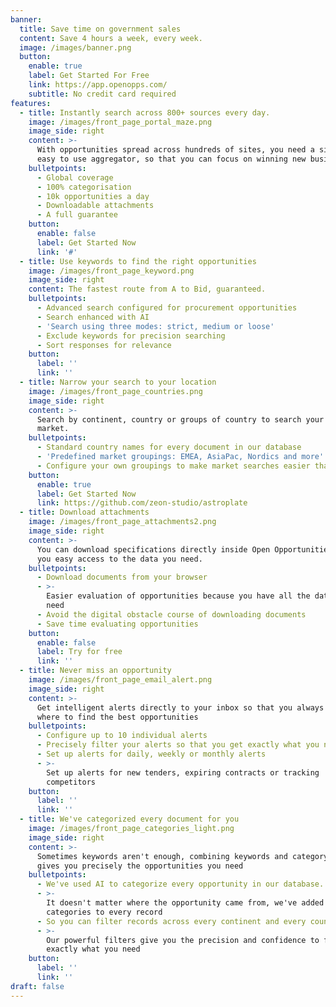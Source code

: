 ```yaml
---
banner:
  title: Save time on government sales
  content: Save 4 hours a week, every week.
  image: /images/banner.png
  button:
    enable: true
    label: Get Started For Free
    link: https://app.openopps.com/
    subtitle: No credit card required
features:
  - title: Instantly search across 800+ sources every day.
    image: /images/front_page_portal_maze.png
    image_side: right
    content: >-
      With opportunities spread across hundreds of sites, you need a single,
      easy to use aggregator, so that you can focus on winning new business.
    bulletpoints:
      - Global coverage
      - 100% categorisation
      - 10k opportunities a day
      - Downloadable attachments
      - A full guarantee
    button:
      enable: false
      label: Get Started Now
      link: '#'
  - title: Use keywords to find the right opportunities
    image: /images/front_page_keyword.png
    image_side: right
    content: The fastest route from A to Bid, guaranteed.
    bulletpoints:
      - Advanced search configured for procurement opportunities
      - Search enhanced with AI
      - 'Search using three modes: strict, medium or loose'
      - Exclude keywords for precision searching
      - Sort responses for relevance
    button:
      label: ''
      link: ''
  - title: Narrow your search to your location
    image: /images/front_page_countries.png
    image_side: right
    content: >-
      Search by continent, country or groups of country to search your specific
      market.
    bulletpoints:
      - Standard country names for every document in our database
      - 'Predefined market groupings: EMEA, AsiaPac, Nordics and more'
      - Configure your own groupings to make market searches easier than ever
    button:
      enable: true
      label: Get Started Now
      link: https://github.com/zeon-studio/astroplate
  - title: Download attachments
    image: /images/front_page_attachments2.png
    image_side: right
    content: >-
      You can download specifications directly inside Open Opportunities, giving
      you easy access to the data you need.
    bulletpoints:
      - Download documents from your browser
      - >-
        Easier evaluation of opportunities because you have all the data you
        need
      - Avoid the digital obstacle course of downloading documents
      - Save time evaluating opportunities
    button:
      enable: false
      label: Try for free
      link: ''
  - title: Never miss an opportunity
    image: /images/front_page_email_alert.png
    image_side: right
    content: >-
      Get intelligent alerts directly to your inbox so that you always know
      where to find the best opportunities
    bulletpoints:
      - Configure up to 10 individual alerts
      - Precisely filter your alerts so that you get exactly what you need.
      - Set up alerts for daily, weekly or monthly alerts
      - >-
        Set up alerts for new tenders, expiring contracts or tracking
        competitors
    button:
      label: ''
      link: ''
  - title: We've categorized every document for you
    image: /images/front_page_categories_light.png
    image_side: right
    content: >-
      Sometimes keywords aren't enough, combining keywords and category filters
      gives you precisely the opportunities you need
    bulletpoints:
      - We've used AI to categorize every opportunity in our database.
      - >-
        It doesn't matter where the opportunity came from, we've added
        categories to every record
      - So you can filter records across every continent and every country
      - >-
        Our powerful filters give you the precision and confidence to find
        exactly what you need
    button:
      label: ''
      link: ''
draft: false
---
```

